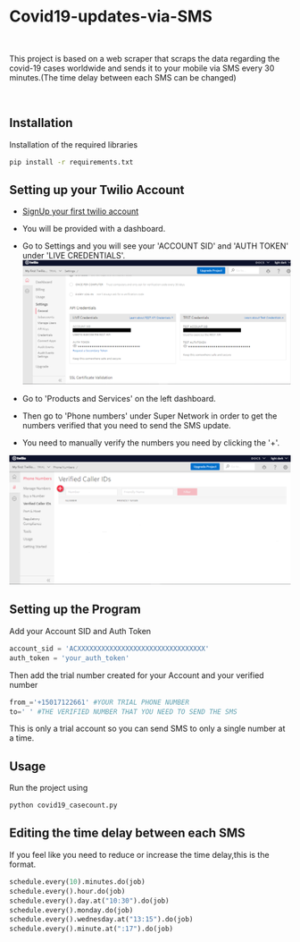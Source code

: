# Covid19-updates-via-SMS
<br />
<p>This project is based on a web scraper that scraps the data regarding the covid-19 cases worldwide and sends it to your mobile via SMS every 30 minutes.(The time delay between each SMS can be changed)</p><br />

## Installation
Installation of the required libraries
```bash
pip install -r requirements.txt
```
## Setting up your Twilio Account
* [SignUp your first twilio account](https://www.twilio.com/try-twilio)   

* You will be provided with a dashboard.

* Go to Settings and you will see your 'ACCOUNT SID' and 'AUTH TOKEN' under 'LIVE CREDENTIALS'. <br />
![Verified Number](https://github.com/VishnuRameshbabu/Covid19-updates-via-SMS/blob/master/images/img2.png)

* Go to 'Products and Services' on the left dashboard.

* Then go to 'Phone numbers' under Super Network in order to get the numbers verified that you need to send the SMS update.<br />
* You need to manually verify the numbers you need by clicking the '+'.<br />

![Verified Number](https://github.com/VishnuRameshbabu/Covid19-updates-via-SMS/blob/master/images/img1.png)

## Setting up the Program
Add your Account SID and Auth Token
```python
account_sid = 'ACXXXXXXXXXXXXXXXXXXXXXXXXXXXXXXXX'
auth_token = 'your_auth_token' 
```
Then add the trial number created for your Account and your verified number
```python
from_='+15017122661' #YOUR TRIAL PHONE NUMBER
to=' ' #THE VERIFIED NUMBER THAT YOU NEED TO SEND THE SMS
```
This is only a trial account so you can send SMS to only a single number at a time.
## Usage
Run the project using 
```python
python covid19_casecount.py
```



## Editing the time delay between each SMS
If you feel like you need to reduce or increase the time delay,this is the format. 
 
```python
schedule.every(10).minutes.do(job)
schedule.every().hour.do(job)
schedule.every().day.at("10:30").do(job)
schedule.every().monday.do(job)
schedule.every().wednesday.at("13:15").do(job)
schedule.every().minute.at(":17").do(job)

```




